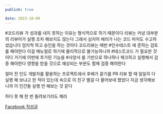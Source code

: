 ```yaml
---
publish: true

date: 2023-10-09
---
```

#코드리뷰 가 성과를 내지 못하는 이유는 형식적으로 하기 때문이다 리뷰는 커녕 대부분의 리뷰어가 실행 조차 해보지도 않는다 그래서 심지어 에러가 나는 코드 마저도 수고하셨습니다 엄지척 하고 승인을 하는 것이다 코드리뷰는 매번 #인수테스트 에 준하는 검토를 해야한다 이걸 매뉴얼로 하기에 물리적으로 불가능하니까 #테스트코드 가 필요한 것이다 거기에 이번에 추가된 기능을 #사양서 를 기반으로 하나하나 체크하고 실행해서 검증 해야한다 영향을 받을 것으로 예상되는 부분도 함께 검증 해야한다  
  
얼마 전 인도 개발자를 활용하는 프로젝트에서 후배가 묻기를 PR 리뷰 할 때 일일히 다 실행 해 보냐고 한 적이 있는데 속으로 이 친구 별걸 다 물어보네 했었다 지금 생각해보니까 이 인간들 실행 안 해보는 것 같다  
  
하다 못 해 한 번 돌려보기라도 해라

[Facebook 작성글](https://www.facebook.com/plugins/post.php?href=https%3A%2F%2Fwww.facebook.com%2Freddiana%2Fposts%2Fpfbid0265foDwSyrwBN2XTQ4kdCMSyjFYGQqT2g22pz2v6hW7NHkNz469s9YLz9AAWU7Rqml)
